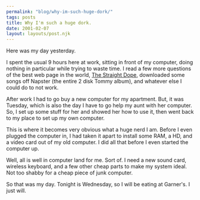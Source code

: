 ```yaml
---
permalink: "blog/why-im-such-huge-dork/"
tags: posts
title: Why I'm such a huge dork.
date: 2001-02-07
layout: layouts/post.njk
---
```


Here was my day yesterday.

I spent the usual 9 hours here at work, sitting in front of my computer, doing nothing in particular while trying to waste time. I read a few more questions of the best web page in the world, [The Straight Dope][1], downloaded some songs off Napster (the entire 2 disk Tommy album), and whatever else I could do to not work.

After work I had to go buy a new computer for my apartment. But, it was Tuesday, which is also the day I have to go help my aunt with her computer. So, I set up some stuff for her and showed her how to use it, then went back to my place to set up my own computer.

This is where it becomes very obvious what a huge nerd I am. Before I even plugged the computer in, I had taken it apart to install some RAM, a HD, and a video card out of my old computer. I did all that before I even started the computer up. 

Well, all is well in computer land for me. Sort of. I need a new sound card, wireless keyboard, and a few other cheap parts to make my system ideal. Not too shabby for a cheap piece of junk computer. 

So that was my day. Tonight is Wednesday, so I will be eating at Garner's. I just will.

 [1]: http://www.straightdope.com